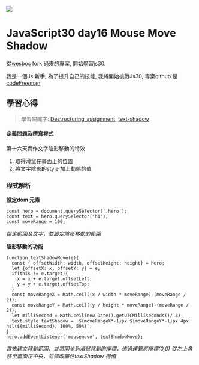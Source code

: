 ![](https://javascript30.com/images/JS3-social-share.png)

# JavaScript30 day16 Mouse Move Shadow

從[wesbos](https://github.com/wesbos/JavaScript30) fork 過來的專案, 開始學習js30.

我是一個Js 新手, 為了提升自己的技能, 我將開始挑戰Js30, 專案github 是 [codeFreeman](https://github.com/codeFreeman/JavaScript30)

## 學習心得

> 學習關鍵字: [Destructuring_assignment](https://developer.mozilla.org/en-US/docs/Web/JavaScript/Reference/Operators/Destructuring_assignment), [text-shadow](https://developer.mozilla.org/en-US/docs/Web/CSS/text-shadow)

#### 定義問題及撰寫程式

第十六天實作文字陰影移動的特效
1. 取得滑鼠在畫面上的位置
2. 將文字陰影的style 加上動態的值

### 程式解析

**設定dom 元素**

    const hero = document.querySelector('.hero');
    const text = hero.querySelector('h1');
    const moveRange = 100;

*指定範圍及文字，並設定陰影移動的範圍*

**陰影移動的功能**

    function textShadowMove(e){
      const { offsetWidth: width, offsetHeight: height} = hero;
      let {offsetX: x, offsetY: y} = e;
      if(this != e.target){
        x = x + e.target.offsetLeft;
        y = y + e.target.offsetTop;
      }
      const moveRangeX = Math.ceil((x / width * moveRange)-(moveRange / 2));
      const moveRangeY = Math.ceil((y / height * moveRange)-(moveRange / 2));
      let milliSecond = Math.ceil(new Date().getUTCMilliseconds()/ 3);
      text.style.textShadow = `${moveRangeX*-1}px ${moveRangeY*-1}px 4px hsl(${milliSecond}, 100%, 50%)`;
    }
    hero.addEventListener('mousemove', textShadowMove);

*首先建立移動範圍，並將同步到滑鼠移動的座標，透過運算將座標(0,0) 從左上角移至畫面正中央，並修改屬性textShadow 得值*
